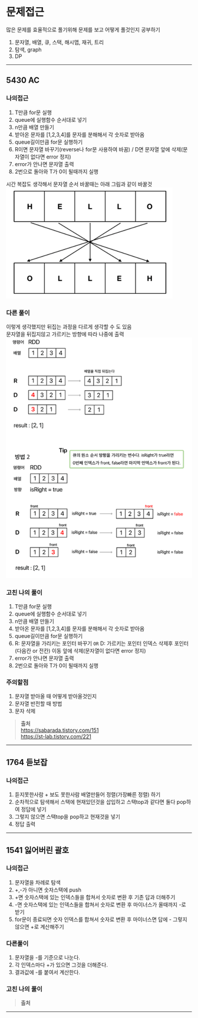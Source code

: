 # 문제접근

많은 문제를 효율적으로 풀기위해 문제를 보고 어떻게 풀것인지 공부하기

1. 문자열, 배열, 큐, 스택, 해시맵, 재귀, 트리
2. 탐색, graph
3. DP

<hr>

## 5430 AC

### 나의접근

1. T만큼 for문 실행
2. queue에 실행함수 순서대로 넣기
3. n만큼 배열 만들기
4. 받아온 문자를 [1,2,3,4]를 문자를 분해해서 각 숫자로 받아옴
5. queue길이만큼 for문 실행하기
6. R이면 문자열 바꾸기(reverse나 for문 사용하여 바꿈) / D면 문자열 앞에 삭제(문자열이 없다면 error 정지)
7. error가 안나면 문자열 출력
8. 2번으로 돌아와 T가 0이 될때까지 실행

시간 복잡도 생각해서 문자열 순서 바꿀때는 아래 그림과 같이 바꿀것  
![문자열 뒤집기](./image/5430reverse.PNG)


### 다른 풀이

이렇게 생각했지만 뒤집는 과정을 다르게 생각할 수 도 있음  
문자열을 뒤집지않고 가르키는 방향에 따라 나중에 출력
![문자열 뒤집기 답](./image/5430solution.PNG)

### 고친 나의 풀이

1. T만큼 for문 실행
2. queue에 실행함수 순서대로 넣기
3. n만큼 배열 만들기
4. 받아온 문자를 [1,2,3,4]를 문자를 분해해서 각 숫자로 받아옴
5. queue길이만큼 for문 실행하기
6. R: 문자열을 가리키는 포인터 바꾸기 `OR` D: 가르키는 포인터 인덱스 삭제후 포인터(다음칸 or 전칸) 이동 앞에 삭제(문자열이 없다면 error 정지)
7. error가 안나면 문자열 출력
8. 2번으로 돌아와 T가 0이 될때까지 실행

### 주의할점

1. 문자열 받아올 때 어떻게 받아올것인지
2. 문자열 반전할 때 방법
3. 문자 삭제

> **출처**  
> https://sabarada.tistory.com/151  
> https://st-lab.tistory.com/221

<hr>

## 1764 듣보잡

### 나의접근
1. 듣지못한사람 + 보도 못한사람 배열만들어 정렬(가장빠른 정렬) 하기
2. 순차적으로 탐색해서 스택에 현재있던것을 삽입하고 스택top과 같다면 둘다 pop하여 정답에 넣기
3. 그렇지 않으면 스택top을 pop하고 현재것을 넣기 
4. 정답 출력

<hr>

## 1541 잃어버린 괄호

### 나의접근
1. 문자열을 차례로 탐색
2. +,-가 아니면 숫자스택에 push
3. +면 숫자스택에 있는 인덱스들을 합쳐서 숫자로 변환 후 기존 답과 더해주기
4. -면 숫자스택에 있는 인덱스들을 합쳐서 숫자로 변환 후 마이너스가 올때까지 -로 받기
5. for문이 종료되면 숫자 인덱스를 합쳐서 숫자로 변환 후 마이너스면 답에 - 그렇지않으면 +로 계산해주기      

### 다른풀이
1. 문자열을 -를 기준으로 나눈다.
2. 각 인덱스마다 +가 있으면 그것을 더해준다.
3. 결과값에 -를 붙여서 계산한다.

### 고친 나의 풀이

> **출처**  

<hr>